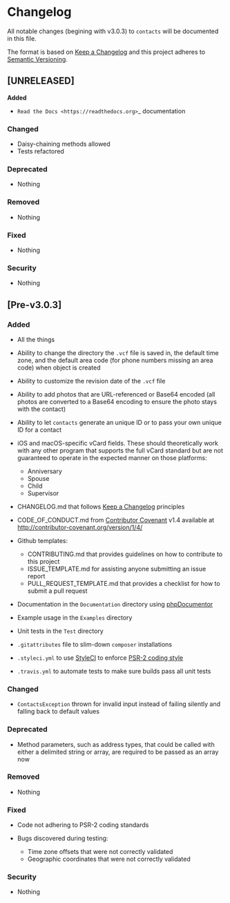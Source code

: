 Changelog
=========
All notable changes (begining with v3.0.3) to `contacts` will be documented in this file.

The format is based on [Keep a Changelog](http://keepachangelog.com/en/1.0.0/)
and this project adheres to [Semantic Versioning](http://semver.org/spec/v2.0.0.html).

[UNRELEASED]
------------

**Added**

- `Read the Docs <https://readthedocs.org>`_ documentation

### Changed ###

- Daisy-chaining methods allowed
- Tests refactored

### Deprecated

- Nothing

### Removed

- Nothing

### Fixed

- Nothing

### Security

- Nothing

## [Pre-v3.0.3]

### Added

- All the things
- Ability to change the directory the `.vcf` file is saved in, the default time zone, and the default area code (for phone numbers missing an area code) when object is created
- Ability to customize the revision date of the `.vcf` file
- Ability to add photos that are URL-referenced or Base64 encoded (all photos are converted to a Base64 encoding to ensure the photo stays with the contact) 
- Ability to let `contacts` generate an unique ID or to pass your own unique ID for a contact
- iOS and macOS-specific vCard fields. These should theoretically work with any other program that supports the full vCard standard but are not guaranteed to operate in the expected manner on those platforms:

  - Anniversary
  - Spouse
  - Child
  - Supervisor
- CHANGELOG.md that follows [Keep a Changelog](http://keepachangelog.com/en/1.0.0/) principles
- CODE_OF_CONDUCT.md from [Contributor Covenant](http://contributor-covenant.org) v1.4 available at <http://contributor-covenant.org/version/1/4/>
- Github templates:

  - CONTRIBUTING.md that provides guidelines on how to contribute to this project
  - ISSUE_TEMPLATE.md for assisting anyone submitting an issue report
  - PULL_REQUEST_TEMPLATE.md that provides a checklist for how to submit a pull request
- Documentation in the `Documentation` directory using [phpDocumentor](https://www.phpdoc.org)
- Example usage in the `Examples` directory
- Unit tests in the `Test` directory
- `.gitattributes` file to slim-down `composer` installations
- `.styleci.yml` to use [StyleCI](https://styleci.readme.io) to enforce [PSR-2 coding style](http://www.php-fig.org/psr/psr-2/)
- `.travis.yml` to automate tests to make sure builds pass all unit tests

### Changed
- `ContactsException` thrown for invalid input instead of failing silently and falling back to default values

### Deprecated
- Method parameters, such as address types, that could be called with either a delimited string or array, are required to be passed as an array now

### Removed
- Nothing

### Fixed
- Code not adhering to PSR-2 coding standards
- Bugs discovered during testing:

  - Time zone offsets that were not correctly validated
  - Geographic coordinates that were not correctly validated

### Security
- Nothing